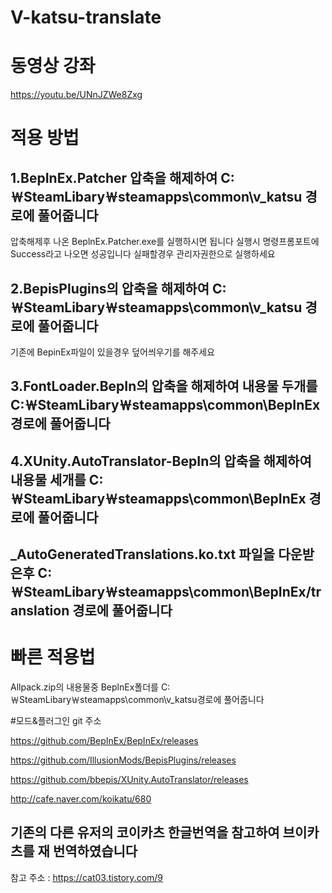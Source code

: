# V-katsu-translate

# 동영상 강좌
https://youtu.be/UNnJZWe8Zxg 

# 적용 방법
## 1.BepInEx.Patcher 압축을 해제하여 C:￦SteamLibary￦steamapps\common\v_katsu 경로에 풀어줍니다
압축해제후 나온 BeplnEx.Patcher.exe를 실행하시면 됩니다 실행시 명령프롬포트에 Success라고 나오면 성공입니다 실패할경우 관리자권한으로 실행하세요

## 2.BepisPlugins의 압축을 해제하여 C:￦SteamLibary￦steamapps\common\v_katsu 경로에 풀어줍니다
기존에 BepinEx파일이 있을경우 덮어씌우기를 해주세요

## 3.FontLoader.BepIn의 압축을 해제하여 내용물 두개를 C:￦SteamLibary￦steamapps\common\BepInEx 경로에 풀어줍니다

## 4.XUnity.AutoTranslator-BepIn의 압축을 해제하여 내용물 세개를 C:￦SteamLibary￦steamapps\common\BepInEx 경로에 풀어줍니다

## _AutoGeneratedTranslations.ko.txt 파일을 다운받은후 C:￦SteamLibary￦steamapps\common\BepInEx/translation 경로에 풀어줍니다


# 빠른 적용법
Allpack.zip의 내용물중 BeplnEx폴더를 C:￦SteamLibary￦steamapps\common\v_katsu경로에 풀어줍니다

#모드&플러그인 git 주소

https://github.com/BepInEx/BepInEx/releases

https://github.com/IllusionMods/BepisPlugins/releases

https://github.com/bbepis/XUnity.AutoTranslator/releases

http://cafe.naver.com/koikatu/680

## 기존의 다른 유저의 코이카츠 한글번역을 참고하여 브이카츠를 재 번역하였습니다
참고 주소 : https://cat03.tistory.com/9
